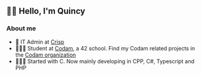 ## 👋🏽 Hello, I'm Quincy

### About me

- 💼 IT Admin at [Crisp](https://crisp.nl/)
- 🧑🏽‍🎓 Student at [Codam](https://www.codam.nl/), a 42 school. Find my Codam related projects in the [Codam organization](https://github.com/qvan-ste-Codam)
- 🧑🏽‍💻 Started with C. Now mainly developing in CPP, C#, Typescript and PHP
